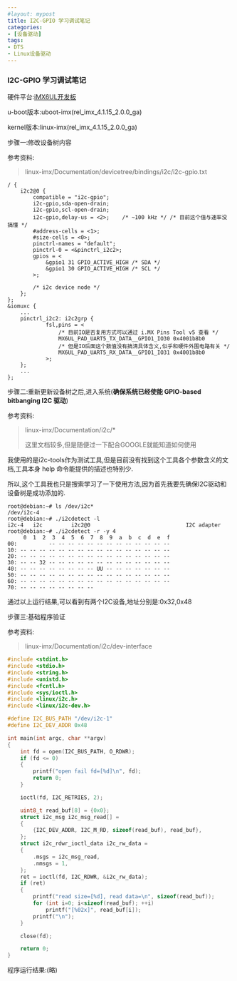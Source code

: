 ```yaml
---
#layout: mypost
title: I2C-GPIO 学习调试笔记
categories:
- [设备驱动]
tags:
- DTS
- Linux设备驱动
---
```


### I2C-GPIO 学习调试笔记

硬件平台:[iMX6UL开发板](http://www.topeetboard.com/Product/iMX6UL.html)

u-boot版本:uboot-imx(rel_imx_4.1.15_2.0.0_ga)

kernel版本:linux-imx(rel_imx_4.1.15_2.0.0_ga)

步骤一:修改设备树内容

参考资料:
> linux-imx/Documentation/devicetree/bindings/i2c/i2c-gpio.txt

```dts
/ {
    i2c2@0 {
        compatible = "i2c-gpio";
        i2c-gpio,sda-open-drain;
        i2c-gpio,scl-open-drain;
        i2c-gpio,delay-us = <2>;    /* ~100 kHz */ /* 目前这个值与速率没搞懂 */
        #address-cells = <1>;
        #size-cells = <0>;
        pinctrl-names = "default";
        pinctrl-0 = <&pinctrl_i2c2>;
        gpios = <
            &gpio1 31 GPIO_ACTIVE_HIGH /* SDA */
            &gpio1 30 GPIO_ACTIVE_HIGH /* SCL */
        >;

        /* i2c device node */
    };
};
&iomuxc {
    ...
    pinctrl_i2c2: i2c2grp {
            fsl,pins = <
                /* 目前IO是否复用方式可以通过 i.MX Pins Tool v5 查看 */
                MX6UL_PAD_UART5_TX_DATA__GPIO1_IO30 0x4001b8b0
                /* 但是IO后面这个数值没有搞清具体含义,似乎和硬件外围电路有关 */
                MX6UL_PAD_UART5_RX_DATA__GPIO1_IO31 0x4001b8b0
            >;
    };
    ...
};
```

步骤二:重新更新设备树之后,进入系统(**确保系统已经使能 GPIO-based bitbanging I2C 驱动**)

参考资料:
> linux-imx/Documentation/i2c/*
>
> 这里文档较多,但是随便过一下配合GOOGLE就能知道如何使用

我使用的是i2c-tools作为测试工具,但是目前没有找到这个工具各个参数含义的文档,工具本身 help 命令能提供的描述也特别少.

所以,这个工具我也只是搜索学习了一下使用方法,因为首先我要先确保I2C驱动和设备树是成功添加的.

```shell
root@debian:~# ls /dev/i2c*
/dev/i2c-4
root@debian:~# ./i2cdetect -l
i2c-4   i2c         i2c2@0                              I2C adapter
root@debian:~# ./i2cdetect -r -y 4
     0  1  2  3  4  5  6  7  8  9  a  b  c  d  e  f
00:          -- -- -- -- -- -- -- -- -- -- -- -- --
10: -- -- -- -- -- -- -- -- -- -- -- -- -- -- -- --
20: -- -- -- -- -- -- -- -- -- -- -- -- -- -- -- --
30: -- -- 32 -- -- -- -- -- -- -- -- -- -- -- -- --
40: -- -- -- -- -- -- -- -- UU -- -- -- -- -- -- --
50: -- -- -- -- -- -- -- -- -- -- -- -- -- -- -- --
60: -- -- -- -- -- -- -- -- -- -- -- -- -- -- -- --
70: -- -- -- -- -- -- -- --
```

通过以上运行结果,可以看到有两个I2C设备,地址分别是:0x32,0x48

步骤三:基础程序验证

参考资料:

> linux-imx/Documentation/i2c/dev-interface

```c
#include <stdint.h>
#include <stdio.h>
#include <string.h>
#include <unistd.h>
#include <fcntl.h>
#include <sys/ioctl.h>
#include <linux/i2c.h>
#include <linux/i2c-dev.h>

#define I2C_BUS_PATH "/dev/i2c-1"
#define I2C_DEV_ADDR 0x48

int main(int argc, char **argv)
{
    int fd = open(I2C_BUS_PATH, O_RDWR);
    if (fd <= 0)
    {
        printf("open fail fd=[%d]\n", fd);
        return 0;
    }

    ioctl(fd, I2C_RETRIES, 2);

    uint8_t read_buf[8] = {0x0};
    struct i2c_msg i2c_msg_read[] =
    {
        {I2C_DEV_ADDR, I2C_M_RD, sizeof(read_buf), read_buf},
    };
    struct i2c_rdwr_ioctl_data i2c_rw_data =
    {
        .msgs = i2c_msg_read,
        .nmsgs = 1,
    };
    ret = ioctl(fd, I2C_RDWR, &i2c_rw_data);
    if (ret)
    {
        printf("read size=[%d], read data=\n", sizeof(read_buf));
        for (int i=0; i<sizeof(read_buf); ++i)
            printf("[%02x]", read_buf[i]);
        printf("\n");
    }

    close(fd);

    return 0;
}
```

程序运行结果:(略)
